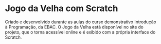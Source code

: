 # Jogo da Velha com Scratch

Criado e desenvolvido durante as aulas do curso demonstrativo Introdução à Programação, da EBAC. O Jogo da Velha está disponível no site do projeto, que o torna acessível online e é exibido com a própria interface do Scratch.
